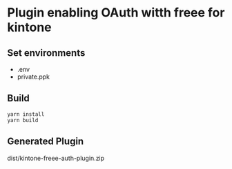# Plugin enabling OAuth witth freee for kintone

## Set environments
* .env
* private.ppk

## Build
```
yarn install
yarn build
```

## Generated Plugin

dist/kintone-freee-auth-plugin.zip